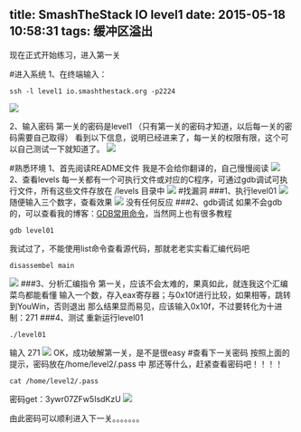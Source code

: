 title: SmashTheStack IO level1
date: 2015-05-18 10:58:31
tags: 缓冲区溢出
---
现在正式开始练习，进入第一关
<!-- more -->
#进入系统
1、在终端输入：
```
ssh -l level1 io.smashthestack.org -p2224
```
![](http://ww1.sinaimg.cn/large/005CA6ZCgw1es88zxmuwxj30k305pwfv.jpg)

2、输入密码
第一关的密码是level1 （只有第一关的密码才知道，以后每一关的密码需要自己取得）
看到以下信息，说明已经进来了，每一关的权限有限，这个可以自己测试一下就知道了。
![](http://ww4.sinaimg.cn/large/005CA6ZCgw1es890ccegkj30k00cvq7i.jpg)

#熟悉环境
1、首先阅读README文件
我是不会给你翻译的，自己慢慢阅读
![](http://ww4.sinaimg.cn/large/005CA6ZCjw1es891dmcsaj30k10220tk.jpg)
2、查看levels
每一关都有一个可执行文件或对应的C程序，可通过gdb调试可执行文件，所有这些文件存放在 /levels 目录中
![](http://ww4.sinaimg.cn/large/005CA6ZCjw1es891i9mhjj30k00a479u.jpg)
#找漏洞
###1、执行level01
![](http://ww4.sinaimg.cn/large/005CA6ZCjw1es891o9ucfj30k0012t8w.jpg)
随便输入三个数字，查看效果
![](http://ww3.sinaimg.cn/large/005CA6ZCjw1es891rv5uij30k001hglw.jpg)
没有任何反应
###2、gdb调试
如果不会gdb的，可以查看我的博客：[GDB常用命令]()，当然网上也有很多教程
```
gdb level01
```
我试过了，不能使用list命令查看源代码，那就老老实实看汇编代码吧
```
disassembel main
```
![](http://ww4.sinaimg.cn/large/005CA6ZCjw1es891xfak8j30k10ak0uc.jpg)
###3、分析汇编指令
第一关，应该不会太难的，果真如此，就连我这个汇编菜鸟都能看懂
输入一个数，存入eax寄存器；与0x10f进行比较，如果相等，跳转到YouWin，否则退出
那么结果显而易见，应该输入0x10f，不过要转化为十进制：271
###4、测试
重新运行level01
```
./level01
```
输入 271
![](http://ww4.sinaimg.cn/large/005CA6ZCjw1es89254g8dj30k102174y.jpg)
OK，成功破解第一关，是不是很easy
#查看下一关密码
按照上面的提示，密码放在/home/level2/.pass 中
那还等什么，赶紧查看密码吧！！！！
```
cat /home/level2/.pass
```
密码get：3ywr07ZFw5IsdKzU
![](http://ww1.sinaimg.cn/large/005CA6ZCjw1es892c8l9wj30jz01imx9.jpg)

由此密码可以顺利进入下一关。。。。。。。

